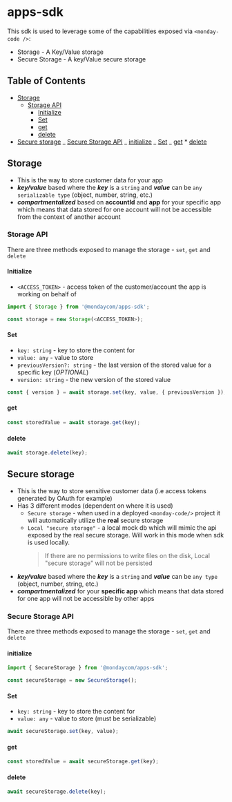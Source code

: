 # apps-sdk

This sdk is used to leverage some of the capabilities exposed via `<monday-code />`:

- Storage - A Key/Value storage
- Secure Storage - A key/Value secure storage

## Table of Contents

<!-- TOC -->

- [Storage](#storage)
  - [Storage API](#storage-api)
    - [Initialize](#initialize)
    - [Set](#set)
    - [get](#get)
    - [delete](#delete)
- [Secure storage](#secure-storage)
_ [Secure Storage API](#secure-storage-api)
_ [initialize](#initialize-1)
_ [Set](#set-1)
_ [get](#get-1) \* [delete](#delete-1)
<!-- TOC -->

## Storage

- This is the way to store customer data for your app
- **_key/value_** based where the **_key_** is a `string` and **_value_** can be `any serializable type` (object, number, string, etc.)
- **_compartmentalized_** based on **accountId** and **app** for your specific app which means that data stored for one account will not be accessible from the context of another account

### Storage API

There are three methods exposed to manage the storage - `set`, `get` and `delete`

#### Initialize

- `<ACCESS_TOKEN>` - access token of the customer/account the app is working on behalf of

```typescript
import { Storage } from '@mondaycom/apps-sdk';

const storage = new Storage(<ACCESS_TOKEN>);
```

#### Set

- `key: string` - key to store the content for
- `value: any` - value to store
- `previousVersion?: string` - the last version of the stored value for a specific key (_OPTIONAL_)
- `version: string` - the new version of the stored value

```typescript
const { version } = await storage.set(key, value, { previousVersion });
```

#### get

```typescript
const storedValue = await storage.get(key);
```

#### delete

```typescript
await storage.delete(key);
```

## Secure storage

- This is the way to store sensitive customer data (i.e access tokens generated by OAuth for example)
- Has 3 different modes (dependent on where it is used)
  - `Secure storage` - when used in a deployed `<monday-code/>` project it will automatically utilize the **real** secure storage
  - `Local "secure storage"` - a local mock db which will mimic the api exposed by the real secure storage. Will work in this mode when sdk is used locally.
    > If there are no permissions to write files on the disk, Local "secure storage" will not be persisted
- **_key/value_** based where the **_key_** is a `string` and **_value_** can be `any type` (object, number, string, etc.)
- **_compartmentalized_** for your **specific app** which means that data stored for one app will not be accessible by other apps

### Secure Storage API

There are three methods exposed to manage the storage - `set`, `get` and `delete`

#### initialize

```typescript
import { SecureStorage } from '@mondaycom/apps-sdk';

const secureStorage = new SecureStorage();
```

#### Set

- `key: string` - key to store the content for
- `value: any` - value to store (must be serializable)

```typescript
await secureStorage.set(key, value);
```

#### get

```typescript
const storedValue = await secureStorage.get(key);
```

#### delete

```typescript
await secureStorage.delete(key);
```
